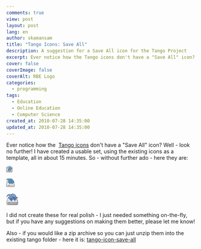 ```yaml
---
comments: true
view: post
layout: post
lang: en
author: skamansam
title: "Tango Icons: Save All"
description: A suggestion for a Save All icon for the Tango Project
excerpt: Ever notice how the Tango icons don't have a "Save All" icon? 
cover: false
coverImage: false
coverAlt: RBE Logo
categories:
  - programming
tags: 
  - Education
  - Online Education
  - Computer Science
created_at: 2010-07-28 14:35:00
updated_at: 2010-07-28 14:35:00
---
```


Ever notice how the  <a title="Tango Desktop Project"
href="http://tango.freedesktop.org/Tango_Desktop_Project">Tango icons</a> don't
have a "Save All" icon? Well - look no further! I have created a usable set,
using the existing icons as a template, all in about 15 minutes. So - without
further ado - here they are:

<a
href="/files/document-save-all/document-save-all.png" title="16x16"><img
class="size-full wp-image-215" title="document-save-all-16x16"
src="/files/document-save-all/document-save-all.png"
alt="16x16 Tango Save All icon" width="16" height="16" /></a>

<a
href="/files/document-save-all/document-save-all1.png" title="22x22"><img
class="size-full wp-image-216" title="document-save-all-22x22"
src="/files/document-save-all/document-save-all1.png"
alt="Tango Save All icon - 22x22" width="22" height="22" /></a>

<a
href="/files/document-save-all/document-save-all2.png" title="32x32"><img
class="size-full wp-image-217" title="document-save-all-32x32"
src="/files/document-save-all/document-save-all2.png"
alt="Tango Save All icon - 32x32" width="32" height="32" /></a>

I did not create these for real polish - I just needed something on-the-fly, but
if you have any suggestions on making them better, please let me know!

Also - if you would like a zip archive so you can just unzip them into the
existing tango folder - here it is: <a
href="/files/document-save-all/tango-icon-save-all.zip">tango-icon-save-all</a>

